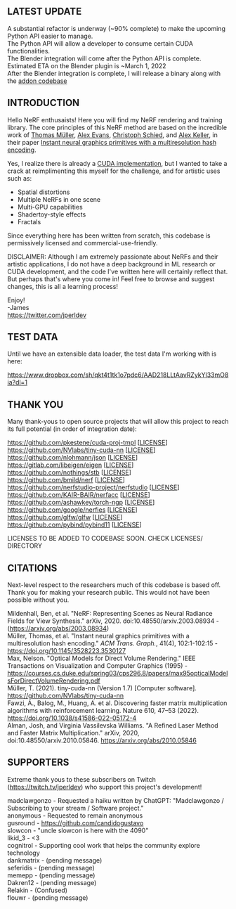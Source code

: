 ## LATEST UPDATE

A substantial refactor is underway (~90% complete) to make the upcoming Python API easier to manage.  
The Python API will allow a developer to consume certain CUDA functionalities.  
The Blender integration will come after the Python API is complete.  
Estimated ETA on the Blender plugin is ~March 1, 2022  
After the Blender integration is complete, I will release a binary along with the [addon codebase](https://github.com/JamesPerlman/blender_nerf_tools)

## INTRODUCTION

Hello NeRF enthusaists!  Here you will find my NeRF rendering and training library.  The core principles of this NeRF method are based on the incredible work of [Thomas Müller](https://tom94.net/), [Alex Evans](https://research.nvidia.com/person/alex-evans), [Christoph Schied](https://research.nvidia.com/person/christoph-schied), and [Alex Keller](https://research.nvidia.com/person/alex-keller), in their paper [Instant neural graphics primitives with a multiresolution hash encoding](https://arxiv.org/abs/2003.08934).  

Yes, I realize there is already a [CUDA implementation](https://github.com/nvlabs/instant-ngp), but I wanted to take a crack at reimplimenting this myself for the challenge, and for artistic uses such as:  

* Spatial distortions  
* Multiple NeRFs in one scene  
* Multi-GPU capabilities  
* Shadertoy-style effects  
* Fractals  

Since everything here has been written from scratch, this codebase is permissively licensed and commercial-use-friendly.  

DISCLAIMER: Although I am extremely passionate about NeRFs and their artistic applications, I do not have a deep background in ML research or CUDA development, and the code I've written here will certainly reflect that.  But perhaps that's where you come in!  Feel free to browse and suggest changes, this is all a learning process!  

Enjoy!  
-James  
https://twitter.com/jperldev

## TEST DATA

Until we have an extensible data loader, the test data I'm working with is here:  

https://www.dropbox.com/sh/qkt4t1tk1o7pdc6/AAD218LLtAavRZykYl33mO8ia?dl=1

## THANK YOU

Many thank-yous to open source projects that will allow this project to reach its full potential (in order of integration date):

https://github.com/pkestene/cuda-proj-tmpl [[LICENSE](https://github.com/pkestene/cuda-proj-tmpl/blob/master/LICENSE)]  
https://github.com/NVlabs/tiny-cuda-nn [[LICENSE](https://github.com/NVlabs/tiny-cuda-nn/blob/master/LICENSE.txt)]  
https://github.com/nlohmann/json [[LICENSE](https://github.com/nlohmann/json/blob/develop/LICENSE.MIT)]  
https://gitlab.com/libeigen/eigen [[LICENSE](https://gitlab.com/libeigen/eigen/-/blob/master/COPYING.APACHE)]  
https://github.com/nothings/stb [[LICENSE](https://github.com/nothings/stb/blob/master/LICENSE)]  
https://github.com/bmild/nerf [[LICENSE](https://github.com/bmild/nerf/blob/master/LICENSE)]  
https://github.com/nerfstudio-project/nerfstudio [[LICENSE](https://github.com/nerfstudio-project/nerfstudio/blob/main/LICENSE)]  
https://github.com/KAIR-BAIR/nerfacc [[LICENSE](https://github.com/KAIR-BAIR/nerfacc/blob/master/LICENSE)]  
https://github.com/ashawkey/torch-ngp [[LICENSE](https://github.com/ashawkey/torch-ngp/blob/main/LICENSE)]  
https://github.com/google/nerfies [[LICENSE](https://github.com/google/nerfies/blob/main/LICENSE)]  
https://github.com/glfw/glfw [[LICENSE](https://github.com/glfw/glfw/blob/master/LICENSE.md)]  
https://github.com/pybind/pybind11 [[LICENSE](https://github.com/pybind/pybind11/blob/master/LICENSE)]  

LICENSES TO BE ADDED TO CODEBASE SOON.  CHECK LICENSES/ DIRECTORY

## CITATIONS

Next-level respect to the researchers much of this codebase is based off.  Thank you for making your research public.  This would not have been possible without you.  

Mildenhall, Ben, et al. "NeRF: Representing Scenes as Neural Radiance Fields for View Synthesis." arXiv, 2020.  doi:10.48550/arxiv.2003.08934 - (https://arxiv.org/abs/2003.08934)  
Müller, Thomas, et al. "Instant neural graphics primitives with a multiresolution hash encoding." *ACM Trans. Graph.*, 41(4), 102:1-102:15 - https://doi.org/10.1145/3528223.3530127  
Max, Nelson. "Optical Models for Direct Volume Rendering." IEEE Transactions on Visualization and Computer Graphics (1995) - https://courses.cs.duke.edu/spring03/cps296.8/papers/max95opticalModelsForDirectVolumeRendering.pdf  
Müller, T. (2021). tiny-cuda-nn (Version 1.7) [Computer software]. https://github.com/NVlabs/tiny-cuda-nn  
Fawzi, A., Balog, M., Huang, A. et al. Discovering faster matrix multiplication algorithms with reinforcement learning. Nature 610, 47–53 (2022). https://doi.org/10.1038/s41586-022-05172-4  
Alman, Josh, and Virginia Vassilevska Williams. "A Refined Laser Method and Faster Matrix Multiplication." arXiv, 2020, doi:10.48550/arxiv.2010.05846.  https://arxiv.org/abs/2010.05846  


## SUPPORTERS

Extreme thank yous to these subscribers on Twitch (https://twitch.tv/jperldev) who support this project's development!

madclawgonzo - Requested a haiku written by ChatGPT: "Madclawgonzo / Subscribing to your stream / Software project."  
anonymous - Requested to remain anonymous  
gusround - https://github.com/candidogustavo  
slowcon - "uncle slowcon is here with the 4090"  
likid_3 - <3  
cognitrol - Supporting cool work that helps the community explore technology  
dankmatrix - (pending message)  
seferidis - (pending message)  
memepp - (pending message)  
Dakren12 - (pending message)  
Relakin - (Confused)  
flouwr - (pending message)  
